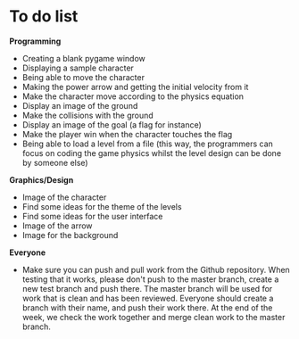 # To do list

**Programming**
- Creating a blank pygame window
- Displaying a sample character
- Being able to move the character
- Making the power arrow and getting the initial velocity from it
- Make the character move according to the physics equation
- Display an image of the ground
- Make the collisions with the ground
- Display an image of the goal (a flag for instance)
- Make the player win when the character touches the flag
- Being able to load a level from a file (this way, the programmers can focus on coding the game physics whilst the level design can be done by someone else)

**Graphics/Design**
- Image of the character
- Find some ideas for the theme of the levels
- Find some ideas for the user interface
- Image of the arrow
- Image for the background

**Everyone**
- Make sure you can push and pull work from the Github repository. When testing that it works, please don't push to the master branch, create a new test branch and push there. The master branch will be used for work that is clean and has been reviewed. Everyone should create a branch with their name, and push their work there. At the end of the week, we check the work together and merge clean work to the master branch.
